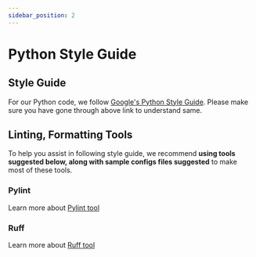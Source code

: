 ```yaml
---
sidebar_position: 2
---
```


# Python Style Guide

## Style Guide
For our Python code, we  follow [Google's Python Style Guide](https://google.github.io/styleguide/pyguide.html).
Please make sure you have gone through above link to understand same.

## Linting, Formatting Tools
To help you assist in following style guide, we recommend **using tools suggested below, along with sample configs files suggested** to make most of these tools.

### Pylint
Learn more about [Pylint tool](../tools/python/pylint)

### Ruff
Learn more about [Ruff tool](../tools/python/ruff)
